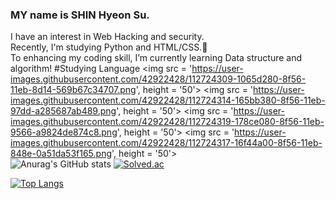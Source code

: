 ### MY name is SHIN Hyeon Su.
I have an interest in Web Hacking and security.  
Recently, I'm studying Python and HTML/CSS.👋  
To enhancing my coding skill, I’m currently learning Data structure and algorithm!
#Studying Language
<img src = 'https://user-images.githubusercontent.com/42922428/112724309-1065d280-8f56-11eb-8d14-569b67c34707.png', height = '50'>
<img src = 'https://user-images.githubusercontent.com/42922428/112724314-165bb380-8f56-11eb-97dd-a285687ab489.png', height = '50'>
<img src = 'https://user-images.githubusercontent.com/42922428/112724319-178ce080-8f56-11eb-9566-a9824de874c8.png', height = '50'>
<img src = 'https://user-images.githubusercontent.com/42922428/112724317-16f44a00-8f56-11eb-848e-0a51da53f165.png', height = '50'><br>
![Anurag's GitHub stats](https://github-readme-stats.vercel.app/api?username=sinbak&theme=dark&show_icons=true)
[![Solved.ac](http://mazassumnida.wtf/api/v2/generate_badge?boj=usk750)](https://solved.ac/usk750/)

[![Top Langs](https://github-readme-stats.vercel.app/api/top-langs/?username=sinbak&langs_count=8)](https://github.com/sinbak/github-readme-stats)
<!--
**sinbak/sinbak** is a ✨ _special_ ✨ repository because its `README.md` (this file) appears on your GitHub profile.

Here are some ideas to get you started:

- 🔭 I’m currently working on ...
- 🌱 I’m currently learning ...
- 👯 I’m looking to collaborate on ...
- 🤔 I’m looking for help with ...
- 💬 Ask me about ...
- 📫 How to reach me: ...
- 😄 Pronouns: ...
- ⚡ Fun fact: ...
-->



